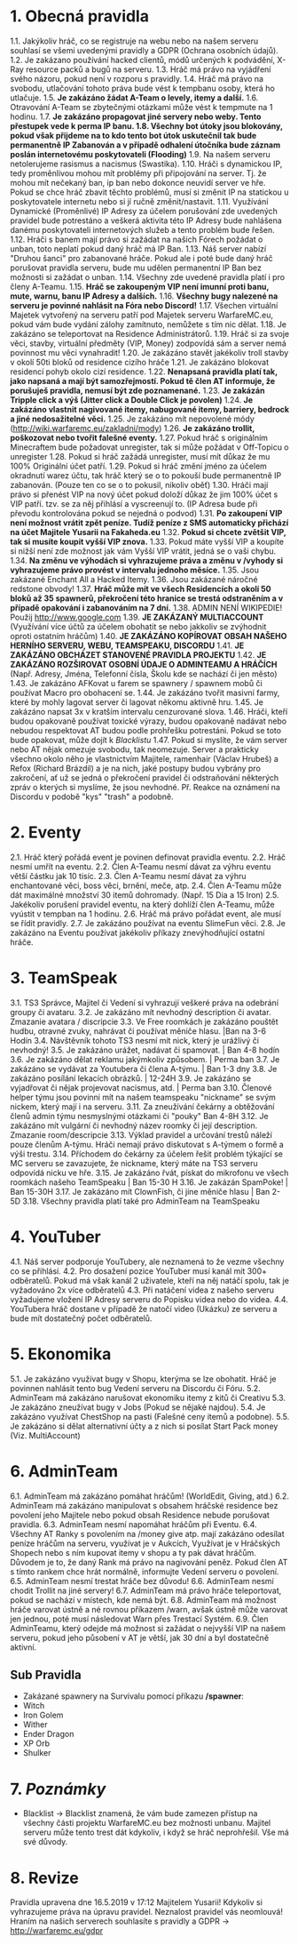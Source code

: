 <!-- TITLE: Pravidla Projektu -->
<!-- SUBTITLE: Pravidla našeho projektu -->

# 1. Obecná pravidla

1.1. Jakýkoliv hráč, co se registruje na webu nebo na našem serveru souhlasí se všemi uvedenými pravidly a GDPR (Ochrana osobních údajů).
1.2. Je zakázano používání hacked clientů, módů určených k podvádění, X-Ray resource packů a bugů na serveru.
1.3. Hráč má právo na vyjádření svého názoru, pokud není v rozporu s pravidly.
1.4. Hráč má právo na svobodu, utlačování tohoto práva bude vést k tempbanu osoby, která ho utlačuje.
1.5. **Je zakázáno žádat A-Team o levely, itemy a další.**
1.6. Otravování A-Team se zbytečnými otázkami může vést k tempmute na 1 hodinu.
1.7. **Je zakázáno propagovat jiné servery nebo weby. Tento přestupek vede k perma IP banu.
1.8. Všechny bot útoky jsou blokovány, pokud však přijdeme na to kdo tento bot útok uskutečnil tak bude permanentně IP Zabanován a v případě odhalení útočníka bude záznam poslán internetovému poskytovateli (Flooding)**
1.9. Na našem serveru netolerujeme rasismus a nacismus (Swastika).
1.10. Hráči s dynamickou IP, tedy proměnlivou mohou mít problémy při připojování na server. Tj. že mohou mít nečekaný ban, ip ban nebo dokonce neuvidí server ve hře. Pokud se chce hráč zbavit těchto problémů, musí si změnit IP na statickou u poskytovatele internetu nebo si jí ručně změnit/nastavit.
1.11. Využívání Dynamické (Proměnlivé) IP Adresy za účelem porušování zde uvedených pravidel bude potrestáno a veškerá aktivita této IP Adresy bude nahlášena danému poskytovateli internetových služeb a tento problém bude řešen.
1.12. Hráči s banem mají právo si zažádat na našich Fórech požádat o unban, toto neplatí pokud daný hráč má IP Ban.
1.13. Náš server nabízí "Druhou šanci" pro zabanované hráče. Pokud ale i poté bude daný hráč porušovat pravidla serveru, bude mu udělen permanentní IP Ban bez možnosti si zažádat o unban.
1.14. Všechny zde uvedené pravidla platí i pro členy A-Teamu.
1.15. **Hráč se zakoupeným VIP není imunní proti banu, mute, warnu, banu IP Adresy a dalších.**
1.16. **Všechny bugy nalezené na serveru je povinné nahlásit na Fóra nebo Discord!**
1.17. Všechen virtuální Majetek vytvořený na serveru patří pod Majetek serveru WarfareMC.eu, pokud vám bude vydání zálohy zamítnuto, nemůžete s tím nic dělat.
1.18. Je zakázáno se teleportovat na Residence Administrátorů.
1.19. Hráč si za svoje věci, stavby, virtuální předměty (VIP, Money) zodpovídá sám a server nemá povinnost mu věci vynahradit!
1.20. Je zakázáno stavět jakékoliv troll stavby v okolí 50ti bloků od residence cizího hráče
1.21. Je zakázáno blokovat residencí pohyb okolo cizí residence.
1.22. **Nenapsaná pravidla platí tak, jako napsaná a mají být samozřejmostí. Pokud tě člen AT informuje, že porušuješ pravidla, nemusí být zde poznamenané.**
1.23. **Je zakázán Tripple click a výš (Jitter click a Double Click je povolen)**
1.24. **Je zakázáno vlastnit nagivované itemy, nabugované itemy, barriery, bedrock a jiné nedosažitelné věci.**
1.25. Je zakázáno mít nepovolené módy (http://wiki.warfaremc.eu/zakladni/mody)
1.26. **Je zakázáno trollit, poškozovat nebo tvořit falešné eventy.**
1.27. Pokud hráč s originálním Minecraftem bude požadovat unregister, tak si může požádat v Off-Topicu o unregister
1.28. Pokud si hráč zažádá unregister, musí mít důkaz že mu 100% Originální účet patří.
1.29. Pokud si hráč změní jméno za účelem okradnutí warez účtu, tak hráč který se o to pokouší bude permanentně IP zabanován. (Pouze ten co se o to pokusil, nikoliv oběť)
1.30. Hráči mají právo si přenést VIP na nový účet pokud doloží důkaz že jim 100% účet s VIP patří. tzv. se za něj přihlásí a vyscreenují to. (IP Adresa bude při převodu kontrolována pokud se nejedná o podvod)
1.31. **Po zakoupení VIP není možnost vrátit zpět peníze. Tudíž peníze z SMS automaticky přichází na účet Majitele Yusarii na Fakaheda.eu**
1.32. **Pokud si chcete zvětšit VIP, tak si musíte koupit vyšší VIP znova.**
1.33. Pokud máte vyšší VIP a koupíte si nižší není zde možnost jak vám Vyšší VIP vrátit, jedná se o vaši chybu.
1.34. **Na změnu ve výhodách si vyhrazujeme práva a změnu v /vyhody si vyhrazujeme právo provést v intervalu jednoho měsíce.**
1.35. Jsou zakázané Enchant All a Hacked Itemy.
1.36. Jsou zakázané náročné redstone obvody!
1.37. **Hráč může mít ve všech Residencích a okolí 50 bloků až 35 spawnerů, překročení této hranice se trestá odstraněním a v případě opakování i zabanováním na 7 dní.**
1.38. ADMIN NENÍ WIKIPEDIE! Použij http://www.google.com
1.39. **JE ZAKÁZANÝ MULTIACCOUNT** (Využívání více účtů za účelem obohatit se nebo jakkoliv se zvýhodnit oproti ostatním hráčům)
1.40. **JE ZAKÁZÁNO KOPÍROVAT OBSAH NAŠEHO HERNÍHO SERVERU, WEBU, TEAMSPEAKU, DISCORDU**
1.41. **JE ZAKÁZÁNO OBCHÁZET STANOVENÉ PRAVIDLA PROJEKTU**
1.42. **__JE ZAKÁZÁNO ROZŠIROVAT OSOBNÍ ÚDAJE O ADMINTEAMU A HRÁČÍCH__** (Např. Adresy, Jména, Telefonní čísla, Školu kde se nachází či jen město)
1.43. Je zakázáno AFKovat u farem se spawnery / spawnem mobů či používat Macro pro obohacení se.
1.44. Je zakázáno tvořit masivní farmy, které by mohly lagovat server či lagovat někomu aktivně hru.
1.45. Je zakázáno napsat 3x v kratším intervalu cenzurované slova.
1.46. Hráči, kteří budou opakovaně používat toxické výrazy, budou opakovaně nadávat nebo nebudou respektovat AT budou podle prohřešku potrestáni. Pokud se toto bude opakovat, může dojít k *Blacklistu*
1.47. Pokud si myslíte, že vám server nebo AT nějak omezuje svobodu, tak neomezuje. Server a prakticky všechno okolo něho je vlastnictvím Majitele, ramenhair (Václav Hrubeš) a Refox (Richard Brázdil) a je na nich, jaké postupy budou vybrány pro zakročení, ať už se jedná o překročení pravidel či odstraňování některých zpráv o kterých si myslíme, že jsou nevhodné. Př. Reakce na oznámení na Discordu v podobě "kys" "trash" a podobně. 
# 2. Eventy

2.1. Hráč který pořádá event je povinen definovat pravidla eventu.
2.2. Hráč nesmí umřít na eventu.
2.2. Člen A-Teamu nesmí dávat za výhru eventu větší částku jak 10 tisíc.
2.3. Člen A-Teamu nesmí dávat za výhru enchantované věci, boss věci, brnění, meče, atp.
2.4. Člen A-Teamu může dát maximálné množství 30 itemů dohromady. (Např. 15 Dia a 15 Iron)
2.5. Jakékoliv porušení pravidel eventu, na který dohlíží člen A-Teamu, může vyústit v tempban na 1 hodinu.
2.6. Hráč má právo pořádat event, ale musí se řídit pravidly.
2.7. Je zakázáno používat na eventu SlimeFun věci.
2.8. Je zakázáno na Eventu používat jakékoliv příkazy znevýhodňující ostatní hráče.


# 3. TeamSpeak

3.1. TS3 Správce, Majitel či Vedení si vyhrazují veškeré práva na odebrání groupy či avataru.
3.2. Je zakázáno mít nevhodný description či avatar.  Zmazanie avatara / discripcie
3.3. Ve Free roomkách je zakázáno pouštět hudbu, otravné zvuky, nahrávat či používat měniče hlasu. |Ban na 3-6 Hodín
3.4. Návštěvník tohoto TS3 nesmí mít nick, který je urážlivý či nevhodný!
3.5. Je zakázáno urážet, nadávat či spamovat. | Ban 4-8 hodín
3.6. Je zakázáno dělat reklamu jakýmkoliv způsobem. | Perma ban
3.7. Je zakázáno se vydávat za Youtubera či člena A-týmu. | Ban 1-3 dny
3.8. Je zakázáno posílání lekacích obrázků. | 12-24H
3.9. Je zakázáno se vyjadřovat či nějak projevovat nacismus, atd. | Perma ban
3.10. Členové helper týmu jsou povinni mít na našem teamspeaku "nickname" se svým nickem, který mají i na serveru.
3.11. Za zneužívání čekárny a obtěžování členů admin týmu nesmyslnými otázkami či "pouky" Ban 4-8H
3.12. Je zakázáno mít vulgární či nevhodný název roomky či její description. Zmazanie room/descripcie
3.13. Výklad pravidel a určování trestů náleží pouze členům A-týmu. Hráči nemají právo diskutovat s A-týmem o formě a výši trestu.
3.14. Příchodem do čekárny za účelem řešit problém týkající se MC serveru se zavazujete, že nickname, který máte na TS3 serveru odpovídá nicku ve hře.
3.15. Je zakázáno řvát, pískat do mikrofonu ve všech roomkách našeho TeamSpeaku | Ban 15-30 H
3.16. Je zakázán SpamPoke! | Ban 15-30H
3.17. Je zakázáno mít ClownFish, či jíne měniče hlasu | Ban 2-5D
3.18. Všechny pravidla platí také pro AdminTeam na TeamSpeaku

# 4. YouTuber

4.1. Náš server podporuje YouTubery, ale neznamená to že vezme všechny co se přihlásí. 
4.2. Pro dosažení pozice YouTuber musí kanál mít 300+ odběratelů. Pokud má však kanál 2 uživatele, kteří na něj natáčí spolu, tak je vyžadováno 2x více odběratelů
4.3. Při natáčení videa z našeho serveru vyžadujeme vložení IP Adresy serveru do Popisku videa nebo do videa.
4.4. YouTubera hráč dostane v případě že natočí video (Ukázku) ze serveru a bude mít dostatečný počet odběratelů.

# 5. Ekonomika
5.1. Je zakázáno využívat bugy v Shopu, kterýma se lze obohatit. Hráč je povinnen nahlásit tento bug Vedení serveru na Discordu či Fóru.
5.2. AdminTeam má zakázáno narušovat ekonomiku itemy z kitů či Creativu
5.3. Je zakázáno zneužívat bugy v Jobs (Pokud se nějaké najdou).
5.4. Je zakázáno využívat ChestShop na pasti (Falešné ceny itemů a podobne).
5.5. Je zakázáno si dělat alternativní účty a z nich si posílat Start Pack money (Viz. MultiAccount)

# 6. AdminTeam
6.1. AdminTeam má zakázáno pomáhat hráčům! (WorldEdit, Giving, atd.)
6.2. AdminTeam má zakázáno manipulovat s obsahem hráčské residence bez povolení jeho Majitele nebo pokud obsah Residence nebude porušovat pravidla.
6.3. AdminTeam nesmí napomáhat hráčům při Eventu.
6.4. Všechny AT Ranky s povolením na /money give atp. mají zakázáno odesílat peníze hráčům na serveru, využívat je v Aukcích, Využívat je v Hráčských Shopech nebo s ním kupovat itemy v shopu a ty pak dávat hráčům. Důvodem je to, že daný Rank má právo na nagivování peněz. Pokud člen AT s tímto rankem chce hrát normálně, informujte Vedení serveru o povolení.
6.5. AdminTeam nesmí trestat hráče bez důvodu!
6.6. AdminTeam nesmí chodit Trollit na jiné servery!
6.7. AdminTeam má právo hráče teleportovat, pokud se nachází v místech, kde nemá být.
6.8. AdminTeam má možnost hráče varovat ústně a né rovnou příkazem /warn, avšak ústně může varovat jen jednou, poté musí následovat Warn přes Trestací Systém.
6.9. Člen AdminTeamu, který odejde má možnost si zažádat o nejvyšší VIP na našem serveru, pokud jeho působení v AT je větší, jak 30 dní a byl dostatečně aktivní.

## Sub Pravidla
* Zakázané spawnery na Survivalu pomocí příkazu **/spawner**:
* Witch
* Iron Golem
* Wither
* Ender Dragon
* XP Orb
* Shulker


# 7. *Poznámky*
* Blacklist -> Blacklist znamená, že vám bude zamezen přístup na všechny části projektu WarfareMC.eu bez možnosti unbanu. Majitel serveru může tento trest dát kdykoliv, i když se hráč neprohřešil. Vše má své důvody.

# 8. Revize

Pravidla upravena dne 16.5.2019 v 17:12 Majitelem Yusarii!
Kdykoliv si vyhrazujeme práva na úpravu pravidel.
Neznalost pravidel vás neomlouvá!
Hraním na našich serverech souhlasíte s pravidly a GDPR -> http://warfaremc.eu/gdpr